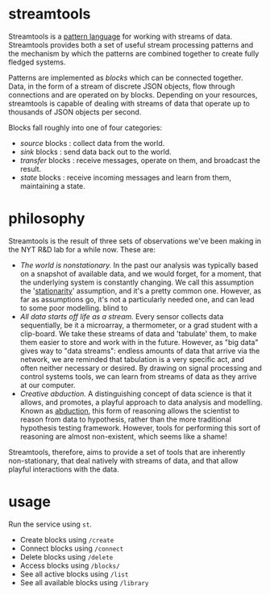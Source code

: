 streamtools
===========

Streamtools is a [pattern language](http://en.wikipedia.org/wiki/Pattern_language) 
for working with streams of data. Streamtools provides both a set of
useful stream processing patterns and the mechanism by which the patterns are 
combined together to create fully fledged systems. 

Patterns are implemented as *blocks* which can be connected together. Data, in
the form of a stream of discrete JSON objects, flow through connections and are operated on by
blocks. Depending on your resources, streamtools is capable of dealing with streams of data that operate up to thousands of JSON objects per second.

Blocks fall roughly into one of four categories:
* *source* blocks : collect data from the world.
* *sink* blocks : send data back out to the world.
* *transfer* blocks : receive messages, operate on them, and
  broadcast the result. 
* *state* blocks : receive incoming messages and learn from them,
  maintaining a state.


philosophy
==========

Streamtools is the result of three sets of observations we've been making in the
NYT R&D lab for a while now. These are:
* *The world is nonstationary.* In the past our analysis was typically based on a snapshot of
  available data, and we would forget, for a moment, that the
  underlying system is constantly changing. We call this assumption the
  '[stationarity](http://en.wikipedia.org/wiki/Stationary_process)' assumption, and it's a pretty common one. However, as far as assumptions go, it's not a particularly needed one, and can lead to some poor
  modelling. 
  blind to 
* *All data starts off life as a stream.* Every sensor collects data
  sequentially, be it a microarray, a thermometer, or a grad student with a
  clip-board. We take these streams of data and 'tabulate' them, to make them
  easier to store and work with in the future. However, as "big data" gives way
  to "data streams": endless amounts of data that arrive via the network, we are
  reminded that tabulation is a very specific act, and often neither necessary
  or desired. By drawing on signal processing and control systems tools, we can
  learn from streams of data as they arrive at our computer.
* *Creative abduction.* A distinguishing concept of data science is that it
  allows, and promotes, a playful approach to data analysis and modelling. Known
  as [abduction](http://en.wikipedia.org/wiki/Abductive_reasoning), this form of
  reasoning allows the scientist to reason from data to hypothesis, rather than
  the more traditional hypothesis testing framework. However, tools for
  performing this sort of reasoning are almost non-existent, which seems like a
  shame!

Streamtools, therefore, aims to provide a set of tools that are inherently
non-stationary, that deal natively with streams of data, and that allow playful
interactions with the data. 

usage
=====

Run the service using `st`.

* Create blocks using `/create`
* Connect blocks using `/connect`
* Delete blocks using `/delete`
* Access blocks using `/blocks/`
* See all active blocks using `/list`
* See all available blocks using `/library`
